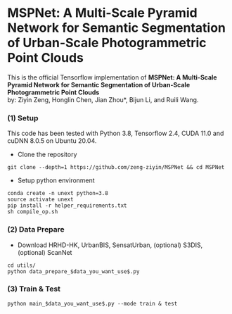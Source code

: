 # MSPNet: A Multi-Scale Pyramid Network for Semantic Segmentation of Urban-Scale Photogrammetric Point Clouds

This is the official Tensorflow implementation of **MSPNet: A Multi-Scale Pyramid Network for Semantic Segmentation of Urban-Scale Photogrammetric Point Clouds** <br />
by: Ziyin Zeng, Honglin Chen, Jian Zhou*, Bijun Li, and Ruili Wang. <br />

### (1) Setup
This code has been tested with Python 3.8, Tensorflow 2.4, CUDA 11.0 and cuDNN 8.0.5 on Ubuntu 20.04.
- Clone the repository 
```
git clone --depth=1 https://github.com/zeng-ziyin/MSPNet && cd MSPNet
```
- Setup python environment
```
conda create -n unext python=3.8
source activate unext
pip install -r helper_requirements.txt
sh compile_op.sh
```

### (2) Data Prepare
- Download HRHD-HK, UrbanBIS, SensatUrban, (optional) S3DIS, (optional) ScanNet
```
cd utils/
python data_prepare_$data_you_want_use$.py
```

### (3) Train & Test
```
python main_$data_you_want_use$.py --mode train & test
```
